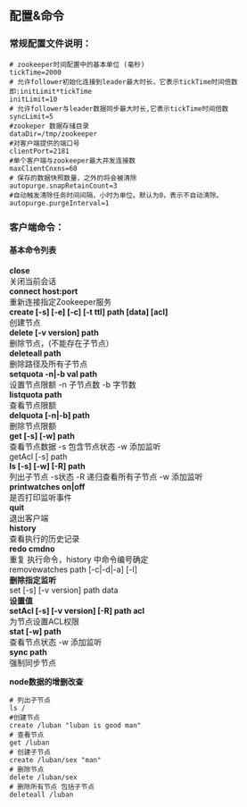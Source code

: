 ## 配置&命令

### 常规配置文件说明：

```shell
# zookeeper时间配置中的基本单位 (毫秒)
tickTime=2000
# 允许follower初始化连接到leader最大时长，它表示tickTime时间倍数 即:initLimit*tickTime
initLimit=10
# 允许follower与leader数据同步最大时长,它表示tickTime时间倍数 
syncLimit=5
#zookeper 数据存储目录
dataDir=/tmp/zookeeper
#对客户端提供的端口号
clientPort=2181
#单个客户端与zookeeper最大并发连接数
maxClientCnxns=60
# 保存的数据快照数量，之外的将会被清除
autopurge.snapRetainCount=3
#自动触发清除任务时间间隔，小时为单位。默认为0，表示不自动清除。
autopurge.purgeInterval=1
```

### 客户端命令：

#### 基本命令列表

**close**<br>
 关闭当前会话<br>
**connect host:port**<br>
重新连接指定Zookeeper服务<br>
**create [-s] [-e] [-c] [-t ttl] path [data] [acl]**<br>
创建节点<br>
**delete [-v version] path**<br>
删除节点，(不能存在子节点）<br>
**deleteall path**<br>
 删除路径及所有子节点<br>
**setquota -n|-b val path**<br>
设置节点限额 -n 子节点数 -b 字节数<br>
 **listquota path**<br>
查看节点限额<br>
**delquota [-n|-b] path**<br>
删除节点限额<br>
**get [-s] [-w] path**<br>
查看节点数据 -s 包含节点状态 -w 添加监听 <br>
getAcl [-s] path<br>
**ls [-s] [-w] [-R] path**<br>
列出子节点 -s状态 -R 递归查看所有子节点 -w 添加监听<br>
**printwatches on|off**<br>
是否打印监听事件<br>
**quit**<br>
退出客户端<br>
 **history**<br>
查看执行的历史记录<br>
**redo cmdno**<br>
重复 执行命令，history 中命令编号确定<br>
removewatches path [-c|-d|-a] [-l]<br>
**删除指定监听**<br>
set [-s] [-v version] path data<br>
**设置值**<br>
**setAcl [-s] [-v version] [-R] path acl**<br>
为节点设置ACL权限<br>
**stat [-w] path**<br>
查看节点状态 -w 添加监听<br>
**sync path**<br>
强制同步节点<br>

**node数据的增删改查**

```shell
# 列出子节点 
ls /
#创建节点
create /luban "luban is good man"
# 查看节点
get /luban
# 创建子节点 
create /luban/sex "man"
# 删除节点
delete /luban/sex
# 删除所有节点 包括子节点
deleteall /luban
```

